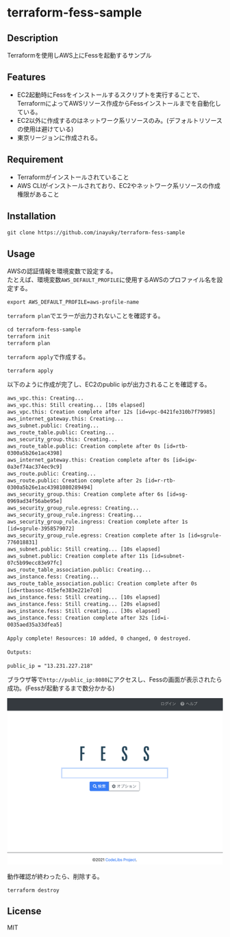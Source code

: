 # terraform-fess-sample

## Description
Terraformを使用しAWS上にFessを起動するサンプル

## Features
- EC2起動時にFessをインストールするスクリプトを実行することで、TerraformによってAWSリソース作成からFessインストールまでを自動化している。  
- EC2以外に作成するのはネットワーク系リソースのみ。(デフォルトリソースの使用は避けている)  
- 東京リージョンに作成される。

## Requirement

- Terraformがインストールされていること
- AWS CLIがインストールされており、EC2やネットワーク系リソースの作成権限があること

## Installation

```
git clone https://github.com/inayuky/terraform-fess-sample
```

## Usage

AWSの認証情報を環境変数で設定する。  
たとえば、環境変数`AWS_DEFAULT_PROFILE`に使用するAWSのプロファイル名を設定する。

```
export AWS_DEFAULT_PROFILE=aws-profile-name
```

`terraform plan`でエラーが出力されないことを確認する。

```
cd terraform-fess-sample
terraform init
terraform plan
```

`terraform apply`で作成する。

```
terraform apply
```

以下のように作成が完了し、EC2のpublic ipが出力されることを確認する。

```
aws_vpc.this: Creating...
aws_vpc.this: Still creating... [10s elapsed]
aws_vpc.this: Creation complete after 12s [id=vpc-0421fe310b7f79985]
aws_internet_gateway.this: Creating...
aws_subnet.public: Creating...
aws_route_table.public: Creating...
aws_security_group.this: Creating...
aws_route_table.public: Creation complete after 0s [id=rtb-0300a5b26e1ac4398]
aws_internet_gateway.this: Creation complete after 0s [id=igw-0a3ef74ac374ec9c9]
aws_route.public: Creating...
aws_route.public: Creation complete after 2s [id=r-rtb-0300a5b26e1ac43981080289494]
aws_security_group.this: Creation complete after 6s [id=sg-0969ad34f56abe95e]
aws_security_group_rule.egress: Creating...
aws_security_group_rule.ingress: Creating...
aws_security_group_rule.ingress: Creation complete after 1s [id=sgrule-3958579072]
aws_security_group_rule.egress: Creation complete after 1s [id=sgrule-776018831]
aws_subnet.public: Still creating... [10s elapsed]
aws_subnet.public: Creation complete after 11s [id=subnet-07c5b99ecc83e97fc]
aws_route_table_association.public: Creating...
aws_instance.fess: Creating...
aws_route_table_association.public: Creation complete after 0s [id=rtbassoc-015efe383e221e7c0]
aws_instance.fess: Still creating... [10s elapsed]
aws_instance.fess: Still creating... [20s elapsed]
aws_instance.fess: Still creating... [30s elapsed]
aws_instance.fess: Creation complete after 32s [id=i-0035aed35a33dfea5]

Apply complete! Resources: 10 added, 0 changed, 0 destroyed.

Outputs:

public_ip = "13.231.227.218"
```

ブラウザ等で`http://public_ip:8080`にアクセスし、Fessの画面が表示されたら成功。(Fessが起動するまで数分かかる)

![](2021-08-10-16-03-24.png)

動作確認が終わったら、削除する。

```
terraform destroy
```

## License

MIT
